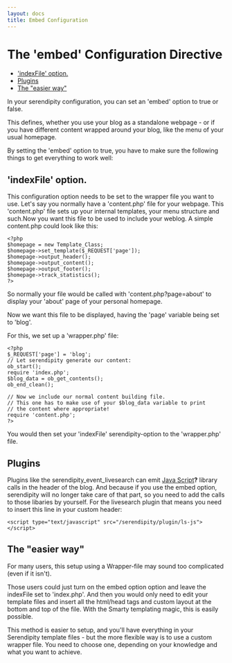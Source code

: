 ```yaml
---
layout: docs
title: Embed Configuration
---
```


# The 'embed' Configuration Directive

* ['indexFile' option.](#A2)
* [Plugins](#A3)
* [The "easier way"](#A4)

In your serendipity configuration, you can set an 'embed' option to true or false.

This defines, whether you use your blog as a standalone webpage - or if you have different content wrapped around your blog, like the menu of your usual homepage.

By setting the 'embed' option to true, you have to make sure the following things to get everything to work well:

## <a name="A2"></a>'indexFile' option.

This configuration option needs to be set to the wrapper file you want to use. Let's say you normally have a 'content.php' file for your webpage. This 'content.php' file sets up your internal templates, your menu structure and such.Now you want this file to be used to include your weblog. A simple content.php could look like this:

```
<?php
$homepage = new Template_Class;
$homepage->set_template($_REQUEST['page']);
$homepage->output_header();
$homepage->output_content();
$homepage->output_footer();
$homepage->track_statistics();
?>
```

So normally your file would be called with 'content.php?page=about' to display your 'about' page of your personal homepage.

Now we want this file to be displayed, having the 'page' variable being set to 'blog'.

For this, we set up a 'wrapper.php' file:

```
<?php
$_REQUEST['page'] = 'blog';
// Let serendipity generate our content:
ob_start();
require 'index.php';
$blog_data = ob_get_contents();
ob_end_clean();

// Now we include our normal content building file.
// This one has to make use of your $blog_data variable to print
// the content where appropriate!
require 'content.php';
?>
```

You would then set your 'indexFile' serendipity-option to the 'wrapper.php' file.

## <a name="A3"></a>Plugins

Plugins like the serendipity\_event\_livesearch can emit [Java Script](/index.php?cmd=newdoc&newdocname=Java+Script&node=35&refnode=55)**?** library calls in the header of the blog. And because if you use the embed option, serendipity will no longer take care of that part, so you need to add the calls to those libaries by yourself. For the livesearch plugin that means you need to insert this line in your custom header:

```
<script type="text/javascript" src="/serendipity/plugin/ls-js"></script>
```

## <a name="A4"></a>The "easier way"

For many users, this setup using a Wrapper-file may sound too complicated (even if it isn't).

Those users could just turn on the embed option option and leave the indexFile set to 'index.php'. And then you would only need to edit your template files and insert all the html/head tags and custom layout at the bottom and top of the file. With the Smarty templating magic, this is easily possible.

This method is easier to setup, and you'll have everything in your Serendipity template files - but the more flexible way is to use a custom wrapper file. You need to choose one, depending on your knowledge and what you want to achieve.